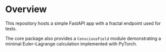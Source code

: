 # Overview

This repository hosts a simple FastAPI app with a fractal endpoint used for tests.

The core package also provides a `ConsciousField` module demonstrating a minimal
Euler–Lagrange calculation implemented with PyTorch.
